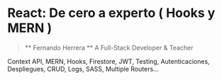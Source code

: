 # React: De cero a experto ( Hooks y MERN )
> ** Fernando Herrera **
> A Full-Stack Developer & Teacher

Context API, MERN, Hooks, Firestore, JWT, Testing, Autenticaciones, Despliegues, CRUD, Logs, SASS, Multiple Routers...